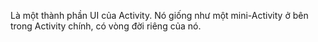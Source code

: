 Là một thành phần UI của Activity. Nó giống như một mini-Activity ở bên trong Activity chính, có vòng đời riêng của nó.
